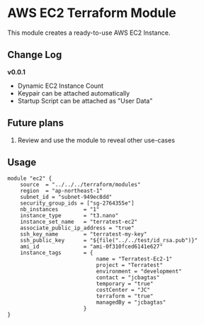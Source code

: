# AWS EC2 Terraform Module
This module creates a ready-to-use AWS EC2 Instance.

## Change Log
**v0.0.1**
- Dynamic EC2 Instance Count
- Keypair can be attached automatically
- Startup Script can be attached as "User Data"

## Future plans
1. Review and use the module to reveal other use-cases

## Usage
```hcl
module "ec2" {
    source  = "../../../terraform/modules"
    region  = "ap-northeast-1"
    subnet_id = "subnet-949ec8dd"
    security_group_ids = ["sg-2764355e"]
    nb_instances        = "1"
    instance_type       = "t3.nano"
    instance_set_name   = "terratest-ec2"
    associate_public_ip_address = "true"
    ssh_key_name        = "terratest-my-key"
    ssh_public_key      = "${file("../../test/id_rsa.pub")}"
    ami_id              = "ami-0f310fced6141e627"
    instance_tags       = {
                            name = "Terratest-Ec2-1"
                            project = "Terratest"
                            environment = "development"
                            contact = "jcbagtas"
                            temporary = "true"
                            costCenter = "JC"
                            terraform = "true"
                            managedBy = "jcbagtas"
                        }
}
```
